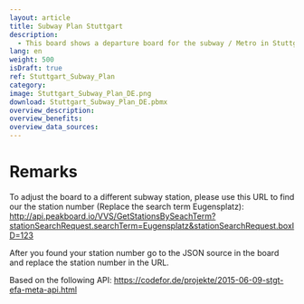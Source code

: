 ```yaml
---
layout: article
title: Subway Plan Stuttgart
description: 
  - This board shows a departure board for the subway / Metro in Stuttgart (Germany). The API used in the board is only suitable for the Stuttgart subway.
lang: en
weight: 500
isDraft: true
ref: Stuttgart_Subway_Plan
category:
image: Stuttgart_Subway_Plan_DE.png
download: Stuttgart_Subway_Plan_DE.pbmx
overview_description:
overview_benefits:
overview_data_sources:
---
```

# Remarks
To adjust the board to a different subway station, please use this URL to find our the station number (Replace the search term Eugensplatz):
http://api.peakboard.io/VVS/GetStationsBySeachTerm?stationSearchRequest.searchTerm=Eugensplatz&stationSearchRequest.boxID=123

After you found your station number go to the JSON source in the board and replace the station number in the URL.

Based on the following API: https://codefor.de/projekte/2015-06-09-stgt-efa-meta-api.html